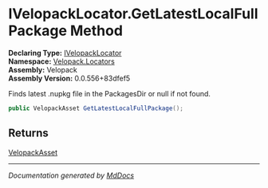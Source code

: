 ﻿<!--  
  <auto-generated>   
    The contents of this file were generated by a tool.  
    Changes to this file may be list if the file is regenerated  
  </auto-generated>   
-->

# IVelopackLocator.GetLatestLocalFullPackage Method

**Declaring Type:** [IVelopackLocator](../index.md)  
**Namespace:** [Velopack.Locators](../../index.md)  
**Assembly:** Velopack  
**Assembly Version:** 0.0.556+83dfef5

Finds latest .nupkg file in the PackagesDir or null if not found.

```csharp
public VelopackAsset GetLatestLocalFullPackage();
```

## Returns

[VelopackAsset](../../../VelopackAsset/index.md)

___

*Documentation generated by [MdDocs](https://github.com/ap0llo/mddocs)*
